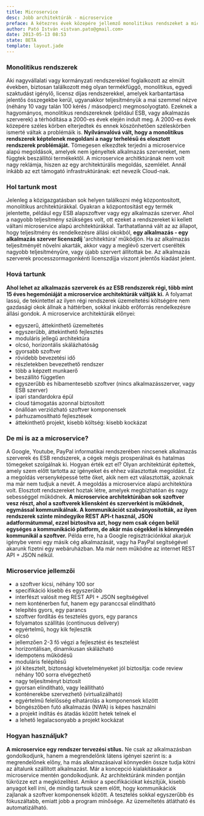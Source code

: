```yaml
---
title: Microservice
desc: Jobb architektúrák - microservice
preface: A kétezres évek közepére jellemző monolitikus rendszeket a microservice alapú architektúrák váltották (váltják) le.
author: Pató István <istvan.pato@gmail.com>
date: 2013-05-13 08:53
state: BETA
template: layout.jade
---
```


### Monolitikus rendszerek

Aki nagyvállalati vagy kormányzati rendszerekkel foglalkozott az elmúlt években, biztosan találkozott még olyan termékfüggő, monolitikus, egyedi szaktudást igénylő, licensz díjas rendszerekkel, amelyek karbantartása jelentős összegekbe kerül, ugyanakkor teljesítményük a mai szemmel nézve (néhány 10 vagy talán 100 kérés / másodperc) megmosolyogtató. Ezeknek a hagyományos, monolitikus rendszereknek (például ESB, vagy alkalmazás szerverek) a térhódítása a 2000-es évek elején indult meg. A 2000-es évek közepére széles körben elterjedtek és ennek köszönhetően széleskörben ismerté váltak a problémáik is. **Nyílvánvalóvá vált, hogy a monolitikus rendszerek képtelenek megoldani a nagy terhelésű és elosztott rendszerek problémáját.** Tömegesen elkezdtek terjedni a microservice alapú megoldások, amelyek nem igényeltek alkalmazás szervereket, nem függtek beszállítói termékektől. A microservice architktúrának nem volt nagy reklámja, hiszen az egy architektúrális megoldás, szemlélet. Annál inkább az ezt támogató infrastruktúrának: ezt nevezik Cloud-nak.

### Hol tartunk most

Jelenleg a közigazgatásban sok helyen találkozni még központosított, monolitikus architektúrákkal. Gyakran a központosítást egy termék jelentette, például egy ESB alapszoftver vagy egy alkalmazás szerver. Ahol a nagyobb teljesítmény szükséges volt, ott ezeket a rendszereket ki kellett váltani microservice alapú architektúrákkal. Tarthatatlanná vált az az állapot, hogy teljesítmény és rendelkezésre állási okokból, **egy alkalmazás - egy alkalmazás szerver licenszdíj** 'architektúra' működjön. Ha az alkalmazás teljesítményét növelni akarták, akkor vagy a meglévő szervert cserélték nagyobb teljesítményűre, vagy újabb szervert állítottak be. Az alkalmazás szerverek processzormagonkénti licenszdíjja viszont jelentős kiadást jelent.

### Hová tartunk

**Ahol lehet az alkalmazás szerverek és az ESB rendszerek régi, több mint 15 éves hegemóniáját a microservice architektúrák váltják ki.** A folyamat lassú, de tekintettel az ilyen régi rendszerek üzemeltetési költségére nem gazdasági okok állnak a háttérben, sokkal inkább erőforrás rendelkezésre állási gondok. A microservice architektúrák előnyei:

* egyszerű, áttekinthető üzemeltetés
* egyszerűbb, áttekinthető fejlesztés
* moduláris jellegű architektúra
* olcsó, horizontális skálázhatóság
* gyorsabb szoftver
* rövidebb bevezetési idő
* részletekben bevezethető rendszer
* több a képzett munkaerő
* beszállító független
* egyszerűbb és hibamentesebb szoftver (nincs alkalmazásszerver, vagy ESB szerver)
* ipari standardokra épül
* cloud támogatás azonnal biztosított
* önállóan verziózható szoftver komponensek
* párhuzamosítható fejlesztések
* áttekinthető projekt, kisebb költség: kisebb kockázat

### De mi is az a microservice?

A Google, Youtube, PayPal informatikai rendszerében nincsenek alkalmazás szerverek és ESB rendszerek, a cégek mégis prosperálnak és hatalmas tömegeket szolgálnak ki. Hogyan érték ezt el? Olyan architektúrát építettek, amely szem előtt tartotta az igényeket és ehhez választottak megoldást. Ez a megoldás versenyképessé tette őket, akik nem ezt választották, azoknak ma már nem tudjuk a nevét. A megoldás a microservice alapú architektúra volt. Elosztott rendszereket hoztak létre, amelyek megbízhatóan és nagy sebességgel működnek. **A microservice architektúrában sok szoftver vesz részt, ahol a szoftverek kliensként és szerverként is működnek, egymással kommunikálnak. A kommunikációt szabványosították, az ilyen rendszerek szinte mindegyike REST API-t használ, JSON adatformátummal, ezzel biztosítva azt, hogy nem csak cégen belül egységes a kommunikáció platform, de akár más cégekkel is könnyedén kommunikál a szoftver.** Példa erre, ha a Google regisztrációnkkal akarjuk igénybe venni egy másik cég alkalmazását, vagy ha PayPal segítségével akarunk fizetni egy webáruházban. Ma már nem működne az internet REST API + JSON nélkül.

### Microservice jellemzői

* a szoftver kicsi, néhány 100 sor
* specifikáció kisebb és egyszerűbb
* interfészt valósít meg REST API + JSON segítségével
* nem konténerben fut, hanem egy paranccsal elindítható
* telepítés gyors, egy parancs
* szoftver fordítás és tesztelés gyors, egy parancs
* folyamatos szállítás (continuous delivery)
* egyértelmű, hogy kik fejlesztik
* olcsó
* jellemzően 2-3 fő végzi a fejlesztést és tesztelést
* horizontálisan, dinamikusan skálázható
* idempotens működésű
* moduláris felépítésű
* jól kitesztelt, biztonsági követelményeket jól biztosítja: code review néhány 100 sorra elvégezhető
* nagy teljesítményt biztosít
* gyorsan elindítható, vagy leállítható
* konténerekbe szervezhető (virtualizálható)
* egyértelmű felelősség elhatárolás a komponensek között
* böngészőben futó alkalmazás (NWA) is képes használni
* a projekt indítás és átadás között hetek telnek el
* a lehető legalacsonyabb a projekt kockázat

### Hogyan használjuk?

**A microservice egy rendszer tervezési stílus.** Ne csak az alkalmazásban gondolkodjunk, hanem a megrendelőnk látens igényei szerint is: a megrendelőnek előny, ha más alkalmazásaival könnyedén össze tudja kötni az általunk szállított alkalmazást. Már a koncepció kialakításakor a microservice mentén gondolkodjunk. Az architektúránk minden pontján tükrözze ezt a megközelítést. Amikor a specifikációkat készítjük, kisebb anyagot kell írni, de mindig tartsuk szem előtt, hogy kommunikációk zajlanak a szoftver komponensek között. A tesztelés sokkal egyszerűbb és fókuszáltabb, emiatt jobb a program minősége. Az üzemeltetés átlátható és automatizálható.

